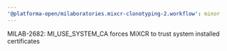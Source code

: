 ```yaml
---
'@platforma-open/milaboratories.mixcr-clonotyping-2.workflow': minor
---
```


MILAB-2682: MI_USE_SYSTEM_CA forces MiXCR to trust system installed certificates

